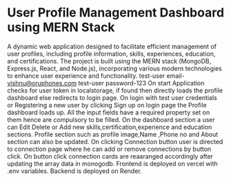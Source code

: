 #  User Profile Management Dashboard using MERN Stack
A dynamic web application designed to facilitate efficient management of user profiles, including profile information, skills, experiences, education, and certifications. The project is built using the MERN stack (MongoDB, Express.js, React, and Node.js), incorporating various modern technologies to enhance user experience and functionality.
test-user email- vishnu@oruphones.com
test-user password-123
On start Application checks for user token in localstorage, if found then directly loads the profile dashboard else redirects to login page.
On login  with test user credentials or Registering a new user by clicking Sign up on login page the Profile dashboard loads up.
All the input fields have a required property set on them hence are compulsory to be filled.
On the dashboard section a user can Edit Delete or Add new skills,certification,experience and education sections.
Profile section such as profile image,Name ,Phone no and About section can also be updated.
On clicking Connection button user is directed to connection page where he can add or remove connections by button click.
On button click connection cards are reaaranged accordingly after updating the array data in monogodb.
Frontend is deployed on vercel with .env variables.
Backend is deployed on Render.
